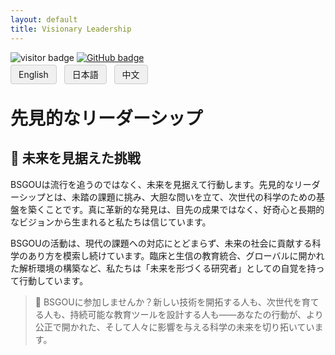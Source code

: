 ```yaml
---
layout: default
title: Visionary Leadership
---
```


<!-- Info Row: Visitor count + GitHub profile -->
<div style="margin-top: 10px; margin-bottom: 8px;">
  <img src="https://visitor-badge.laobi.icu/badge?page_id=labonom.github.io/sources/Visionary_Leadership.html" alt="visitor badge"/>
  <a href="https://github.com/LabOnoM">
    <img src="https://img.shields.io/badge/GitHub-Profile-black?logo=github" alt="GitHub badge"/>
  </a>
</div>

<!-- Language Switch Row -->
<div>
  <a href="/sources/Visionary_Leadership.html" style="padding: 6px 12px; border: 1px solid #ccc; background-color: #f0f0f0; text-decoration: none; border-radius: 4px; margin-right: 8px;">English</a>
  <a href="/sources/Visionary_Leadership_JP.html" style="padding: 6px 12px; border: 1px solid #ccc; background-color: #f0f0f0; text-decoration: none; border-radius: 4px; margin-right: 8px;">日本語</a>
  <a href="/sources/Visionary_Leadership_CH.html" style="padding: 6px 12px; border: 1px solid #ccc; background-color: #f0f0f0; text-decoration: none; border-radius: 4px;">中文</a>
</div>

# 先見的なリーダーシップ

## 🌟 未来を見据えた挑戦

BSGOUは流行を追うのではなく、未来を見据えて行動します。先見的なリーダーシップとは、未踏の課題に挑み、大胆な問いを立て、次世代の科学のための基盤を築くことです。真に革新的な発見は、目先の成果ではなく、好奇心と長期的なビジョンから生まれると私たちは信じています。

BSGOUの活動は、現代の課題への対応にとどまらず、未来の社会に貢献する科学のあり方を模索し続けています。臨床と生信の教育統合、グローバルに開かれた解析環境の構築など、私たちは「未来を形づくる研究者」としての自覚を持って行動しています。

> 🧭 BSGOUに参加しませんか？新しい技術を開拓する人も、次世代を育てる人も、持続可能な教育ツールを設計する人も——あなたの行動が、より公正で開かれた、そして人々に影響を与える科学の未来を切り拓いています。
